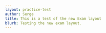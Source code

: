 ```yaml
---
layout: practice-test
author: Serge
title: This is a test of the new Exam layout
blurb: Testing the new exam layout.
---
```

<script>
window.addEventListener('load', function () {
   initializeExam();
});

initializeExam = function() {
  
  var questionBank = localStorage.getItem("questions");
  console.log("Questions after pull " + questionBank);
  var exam = new Exam(questionBank);
  console.log(exam);
  var questionNumber = 0;
  questionBank = JSON.parse(questionBank);
  console.log("The size is: " + questionBank.length);
  questionBank = questionBank.slice(15,20);
  console.log("Just sliced the questionBank");
  var exam = new Exam(questionBank);
  console.log(exam);

  var questionNumber = 0;
  displayQuestion(0);
  initializeQuestionJumper();
}

initializeQuestionJumper = function() {
  document.getElementById("question-jumper").innerHTML;
  let buttons = "";
  for (i = 0; i < exam.questions.length; i++) {
      var anchorTag = document.createElement('a');
      anchorTag.setAttribute('onClick','displayQuestion(\''+ i + '\')');
      anchorTag.setAttribute('class','btn btn-info mr-2');
      anchorTag.setAttribute('id', 'jumpTo'+i);
      anchorTag.innerHTML = "" + (i+1);
      document.getElementById("question-jumper").append(anchorTag);
  }
}
</script>
